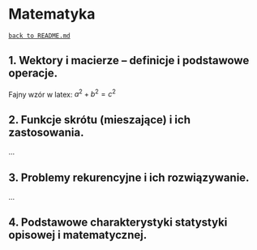 # Matematyka
[`back to README.md`](../README.md)
## 1. Wektory i macierze – definicje i podstawowe operacje. 
Fajny wzór w latex: $a^2 + b^2 = c^2$
## 2.  Funkcje skrótu (mieszające) i ich zastosowania. 
...
## 3. Problemy rekurencyjne i ich rozwiązywanie. 
...
## 4. Podstawowe charakterystyki statystyki opisowej i matematycznej. 
